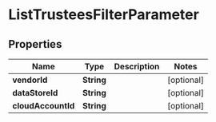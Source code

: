 

# ListTrusteesFilterParameter


## Properties

| Name | Type | Description | Notes |
|------------ | ------------- | ------------- | -------------|
|**vendorId** | **String** |  |  [optional] |
|**dataStoreId** | **String** |  |  [optional] |
|**cloudAccountId** | **String** |  |  [optional] |



